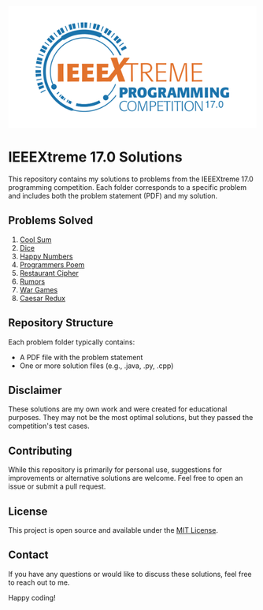 <p align="center">
  <img src="Assets/ieeextreme-17.png" alt="IEEEXtreme 17.0 2023 banner">
</p>

# IEEEXtreme 17.0 Solutions

This repository contains my solutions to problems from the IEEEXtreme 17.0 programming competition. Each folder corresponds to a specific problem and includes both the problem statement (PDF) and my solution.

## Problems Solved

1. [Cool Sum](./Cool%20Sum)
2. [Dice](./Dice)
3. [Happy Numbers](./Happy%20Numbers)
4. [Programmers Poem](./Programmers%20Poem)
5. [Restaurant Cipher](./Restaurant%20Cipher)
6. [Rumors](./Rumors)
7. [War Games](./War%20Games)
8. [Caesar Redux](./caesar-redux)

## Repository Structure

Each problem folder typically contains:
- A PDF file with the problem statement
- One or more solution files (e.g., .java, .py, .cpp)

## Disclaimer

These solutions are my own work and were created for educational purposes. They may not be the most optimal solutions, but they passed the competition's test cases.

## Contributing

While this repository is primarily for personal use, suggestions for improvements or alternative solutions are welcome. Feel free to open an issue or submit a pull request.

## License

This project is open source and available under the [MIT License](LICENSE).

## Contact

If you have any questions or would like to discuss these solutions, feel free to reach out to me.

Happy coding!

